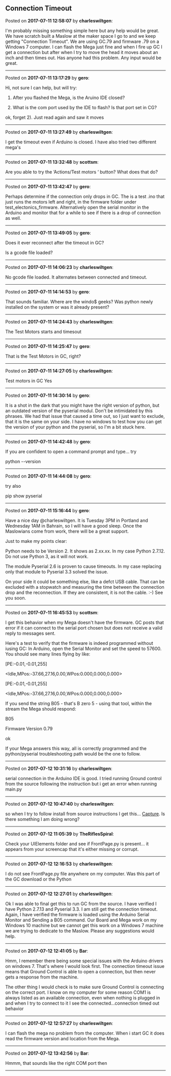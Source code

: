 ## Connection Timeout
Posted on **2017-07-11 12:58:07** by **charleswiltgen**:

I'm probably missing something simple here but any help would be great.  We have scratch built a Maslow at the maker space I go to and we keep getting "Connection Timeout".  We are using GC.79 and firmware .79 on a Windows 7 computer.  I can flash the Mega just fine and when I fire up GC I get a connection but after when I try to move the head it moves about an inch and then times out.  Has anyone had this problem.  Any input would be great.

---

Posted on **2017-07-11 13:17:29** by **gero**:

Hi, not sure I can help, but will try:

1) After you flashed the Mega, is the Aruino IDE closed?

2) What is the com port used by the IDE to flash? Is that port set in CG?

ok, forget 2). Just read again and saw it moves

---

Posted on **2017-07-11 13:27:49** by **charleswiltgen**:

I get the timeout even if Arduino is closed.  I have also tried two different mega's

---

Posted on **2017-07-11 13:32:48** by **scottsm**:

Are you able to try the ‘Actions/Test motors ‘ button? What does that do?

---

Posted on **2017-07-11 13:42:47** by **gero**:

Perhaps determine if the connection only drops in GC. The is a test .ino that just runs the motors left and right, in the firmware folder under test_electonics_firmware. Alternatively open the serial monitor in the Arduino and monitor that for a while to see if there is a drop of connection as well.

---

Posted on **2017-07-11 13:49:05** by **gero**:

Does it ever reconnect after the timeout in GC?

Is a gcode file loaded?

---

Posted on **2017-07-11 14:06:23** by **charleswiltgen**:

No gcode file loaded.  It alternates between connected and timeout.

---

Posted on **2017-07-11 14:14:53** by **gero**:

That sounds familiar. Where are the windo$ geeks? Was python newly installed on the system or was it already present?

---

Posted on **2017-07-11 14:24:43** by **charleswiltgen**:

The Test Motors starts and timesout

---

Posted on **2017-07-11 14:25:47** by **gero**:

That is the Test Motors in GC, right?

---

Posted on **2017-07-11 14:27:05** by **charleswiltgen**:

Test motors in GC Yes

---

Posted on **2017-07-11 14:30:14** by **gero**:

It is a shot in the dark that you might have the right version of python, but an outdated version of the pyserial modul. Don't be intimidated by this phrases. We had that issue that caused a time out, so I just want to exclude, that it is the same on your side. I have no windows to test how you can get the version of your python and the pyserial, so I'm a bit stuck here.

---

Posted on **2017-07-11 14:42:48** by **gero**:

If you are confident to open a command prompt and type... try

python --version

---

Posted on **2017-07-11 14:44:08** by **gero**:

try also

pip show pyserial

---

Posted on **2017-07-11 15:16:44** by **gero**:

Have a nice day @charleswiltgen. It is Tuesday 3PM in Portland and Wednesday 1AM in Bahrain, so I will have a good sleep. Once the Maslowians come from work, there will be a great support.

Just to make my points clear:

Python needs to be Version 2. It shows as 2.xx.xx. In my case Python 2.7.12. Do not use Python 3, as it will not work.

The module Pyserial 2.6 is proven to cause timeouts. In my case replacing only that module to Pyserial 3.3 solved the issue.

On your side it could be something else, like a defct USB cable. That can be excluded with a stopwatch and measuring the time between the connection drop and the reconnection. If they are consistent, it is not the cable. :-) See you soon.

---

Posted on **2017-07-11 16:45:53** by **scottsm**:

I get this behavior when my Mega doesn't have the firmware. GC posts that error if it can connect to the serial port chosen but does not receive a valid reply to messages sent.

 Here's a test to verify that the firmware is indeed programmed without iusing GC: In Arduino, open the Serial Monitor and set the speed to 57600. You should see many lines flying by like:

[PE:-0.01,-0.01,255]

<Idle,MPos:-37.66,27.16,0.00,WPos:0.000,0.000,0.000>

[PE:-0.01,-0.01,255]

<Idle,MPos:-37.66,27.16,0.00,WPos:0.000,0.000,0.000>



If you send the string B05 - that's B zero 5 - using that tool, within the stream the Mega should respond:

B05

Firmware Version 0.79

ok



If your Mega answers this way, all is correctly programmed and the python/pyserial troubleshooting path would be the one to follow.

---

Posted on **2017-07-12 10:31:16** by **charleswiltgen**:

serial connection in the Arduino IDE is good.  I tried running Ground control from the source following the instruction but i get an error when running main.py

---

Posted on **2017-07-12 10:47:40** by **charleswiltgen**:

so when I try to follow install from source instructions I get this... [Capture](../../images/SY/D4/SYD4_capture.png.jpg).  Is there something I am doing wrong?

---

Posted on **2017-07-12 11:05:39** by **TheRiflesSpiral**:

Check your UIElements folder and see if FrontPage.py is present... it appears from your screencap that it's either missing or corrupt.

---

Posted on **2017-07-12 12:16:53** by **charleswiltgen**:

I do not see FrontPage.py file anywhere on my computer.  Was this part of the GC download or the Python

---

Posted on **2017-07-12 12:27:01** by **charleswiltgen**:

Ok I was able to final get this to run GC from the source.  I have verified I have Python 2.7.13 and Pyserial 3.3.  I am still get the connection timeout.  Again, I have verified the firmware is loaded using the Arduino Serial Monitor and Sending a B05 command.  Our Board and Mega work on my Windows 10 machine but we cannot get this work on a Windows 7 machine we are trying to dedicate to the Maslow.  Please any suggestions would help.

---

Posted on **2017-07-12 12:41:05** by **Bar**:

Hmm, I remember there being some special issues with the Arduino drivers on windows 7. That's where I would look first. The connection timeout issue means that Ground Control is able to open a connection, but then never gets a response from the machine.



The other thing I would check is to make sure Ground Control is connecting on the correct port. I know on my computer for some reason COM1 is always listed as an available connection, even when nothing is plugged in and when I try to connect to it I see the connected...connection timed out behavior

---

Posted on **2017-07-12 12:57:27** by **charleswiltgen**:

I can flash the mega no problem from the computer.  When i start GC it does read the firmware version and location from the Mega.

---

Posted on **2017-07-12 13:42:56** by **Bar**:

Hmmm, that sounds like the right COM port then

---


